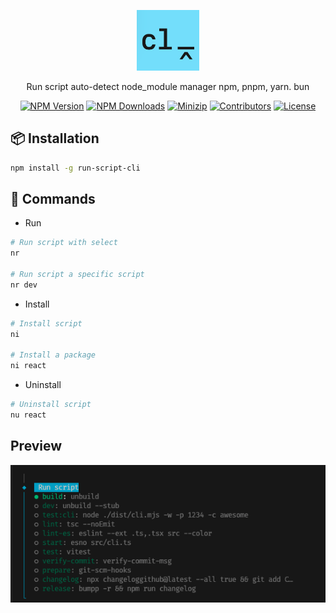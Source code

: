 <p align="center">
<a href="https://www.npmjs.com/package/run-script-cli" target="_blank" rel="noopener noreferrer">
<img src="https://github.com/hunghg255/run-script-cli/blob/main/assets/icon.png?raw=true" alt="logo" width='100'/></a>
</p>

<p align="center">
  Run script auto-detect node_module manager npm, pnpm, yarn. bun
</p>

<p align="center">
  <a href="https://www.npmjs.com/package/run-script-cli" target="_blank" rel="noopener noreferrer"><img src="https://badge.fury.io/js/run-script-cli.svg" alt="NPM Version" /></a>
  <a href="https://www.npmjs.com/package/run-script-cli" target="_blank" rel="noopener noreferrer"><img src="https://img.shields.io/npm/dt/run-script-cli.svg?logo=npm" alt="NPM Downloads" /></a>
  <a href="https://bundlephobia.com/result?p=run-script-cli" target="_blank" rel="noopener noreferrer"><img src="https://img.shields.io/bundlephobia/minzip/run-script-cli" alt="Minizip" /></a>
  <a href="https://github.com/hunghg255/run-script-cli/graphs/contributors" target="_blank" rel="noopener noreferrer"><img src="https://img.shields.io/badge/all_contributors-1-orange.svg" alt="Contributors" /></a>
  <a href="https://github.com/hunghg255/run-script-cli/blob/main/LICENSE" target="_blank" rel="noopener noreferrer"><img src="https://badgen.net/github/license/hunghg255/run-script-cli" alt="License" /></a>
</p>

## 📦 Installation

```bash
npm install -g run-script-cli
```

## 🚀 Commands

- Run

```bash
# Run script with select
nr

# Run script a specific script
nr dev
```

- Install

```bash
# Install script
ni

# Install a package
ni react
```

- Uninstall

```bash
# Uninstall script
nu react
```

## Preview

<p align='center'>
  <img src="https://github.com/hunghg255/run-script-cli/blob/main/assets/demo.png?raw=true" alt='preview'>
</p>
